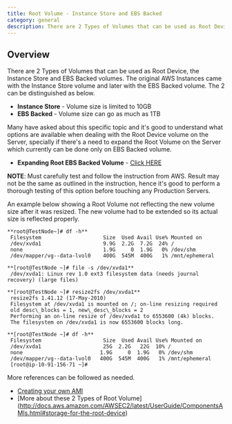 ```yaml
---
title: Root Volume - Instance Store and EBS Backed
category: general
description: There are 2 Types of Volumes that can be used as Root Device, the Instance Store and EBS Backed volumes. The original AWS Instances came with the Instance Store volume and later with the EBS Backed volume.
---
```


## Overview

There are 2 Types of Volumes that can be used as Root Device, the Instance Store and EBS Backed volumes. The original AWS Instances came with the Instance Store volume and later with the EBS Backed volume. The 2 can be distinguished as below.

* **Instance Store** - Volume size is limited to 10GB
* **EBS Backed** - Volume size can go as much as 1TB

Many have asked about this specific topic and it's good to understand what options are available when dealing with the Root Device volume on the Server, specially if there's a need to expand the Root Volume on the Server which currently can be done only on EBS Backed volume.

* **Expanding Root EBS Backed Volume** - [Click HERE](http://docs.aws.amazon.com/AWSEC2/latest/UserGuide/ebs-expand-volume.html)

**NOTE**: Must carefully test and follow the instruction from AWS. Result may not be the same as outlined in the instruction, hence it's good to perform a thorough testing of this option before touching any Production Servers.

An example below showing a Root Volume not reflecting the new volume size after it was resized. The new volume had to be extended so its actual size is reflected properly.

~~~
**root@TestNode~]# df -h**  
 Filesystem                    Size  Used Avail Use% Mounted on  
 /dev/xvda1                    9.9G  2.2G  7.2G  24% /  
 none                          1.9G     0  1.9G   0% /dev/shm  
 /dev/mapper/vg--data-lvol0    400G  545M  400G   1% /mnt/ephemeral
~~~

~~~
**[root@TestNode ~]# file -s /dev/xvda1**  
 /dev/xvda1: Linux rev 1.0 ext3 filesystem data (needs journal recovery) (large files)
~~~

~~~
**[root@TestNode ~]# resize2fs /dev/xvda1**  
 resize2fs 1.41.12 (17-May-2010)  
 Filesystem at /dev/xvda1 is mounted on /; on-line resizing required  
 old desc\_blocks = 1, new\_desc\_blocks = 2  
 Performing an on-line resize of /dev/xvda1 to 6553600 (4k) blocks.  
 The filesystem on /dev/xvda1 is now 6553600 blocks long.
~~~

~~~
**[root@TestNode ~]# df -h**  
 Filesystem                    Size  Used Avail Use% Mounted on  
 /dev/xvda1                    25G  2.2G   22G  10% /  
 none                         1.9G     0  1.9G   0% /dev/shm  
 /dev/mapper/vg--data-lvol0   400G  545M  400G   1% /mnt/ephemeral  
 [root@ip-10-91-156-71 ~]#
~~~

More references can be followed as needed.

* [Creating your own AMI](http://support.rightscale.com/06-FAQs/Does_UCP_support_bundling%3F/index.html)
* [More about these 2 Types of Root Volume] (http://docs.aws.amazon.com/AWSEC2/latest/UserGuide/ComponentsAMIs.html#storage-for-the-root-device)
